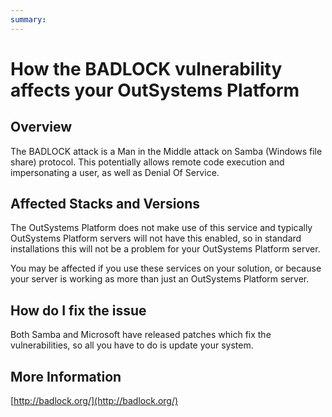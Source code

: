 ```yaml
---
summary:
---
```


# How the BADLOCK vulnerability affects your OutSystems Platform

## Overview

The BADLOCK attack is a Man in the Middle attack on Samba (Windows file share) protocol. This potentially allows remote code execution and impersonating a user, as well as Denial Of Service.

## Affected Stacks and Versions

The OutSystems Platform does not make use of this service and typically OutSystems Platform servers will not have this enabled, so in standard installations this will not be a problem for your OutSystems Platform server.

You may be affected if you use these services on your solution, or because your server is working as more than just an OutSystems Platform server.

## How do I fix the issue

Both Samba and Microsoft have released patches which fix the vulnerabilities, so all you have to do  is update your system.

## More Information

[http://badlock.org/](http://badlock.org/)

